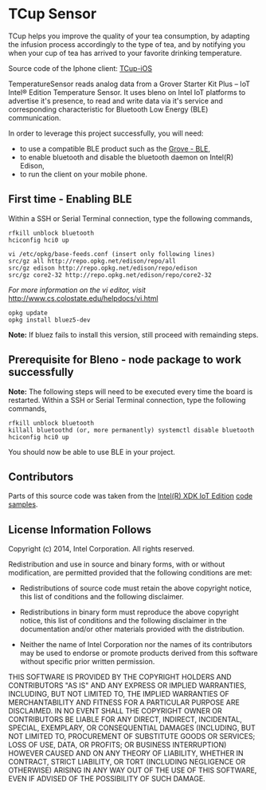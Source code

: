TCup Sensor
===========

TCup helps you improve the quality of your tea consumption, by adapting the infusion process accordingly to the type of tea, and by notifying you when your cup of tea has arrived to your favorite drinking temperature.

Source code of the Iphone client: [TCup-iOS](https://github.com/klefevre/TCup-iOS)

TemperatureSensor reads analog data from a Grover Starter Kit Plus – IoT Intel® Edition Temperature Sensor.
It uses bleno on Intel IoT platforms to advertise it's presence, to read and write data via it's service and corresponding characteristic for Bluetooth Low Energy (BLE) communication.

In order to leverage this project successfully, you will need:

- to use a compatible BLE product such as the [Grove - BLE](http://www.seeedstudio.com/depot/Grove-BLE-p-1929.html),
- to enable bluetooth and disable the bluetooth daemon on Intel(R) Edison,
- to run the client on your mobile phone.

First time - Enabling BLE
-------------------------

Within a SSH or Serial Terminal connection, type the following commands,
```
rfkill unblock bluetooth 
hciconfig hci0 up

vi /etc/opkg/base-feeds.conf (insert only following lines) 
src/gz all http://repo.opkg.net/edison/repo/all 
src/gz edison http://repo.opkg.net/edison/repo/edison 
src/gz core2-32 http://repo.opkg.net/edison/repo/core2-32
```
*For more information on the vi editor, visit* http://www.cs.colostate.edu/helpdocs/vi.html

```
opkg update 
opkg install bluez5-dev
```

**Note:** If bluez fails to install this version, still proceed with remainding steps.

Prerequisite for Bleno - node package to work successfully
----------------------------------------------------------

**Note:** The following steps will need to be executed every time the board is restarted.
Within a SSH or Serial Terminal connection, type the following commands,
```
rfkill unblock bluetooth 
killall bluetoothd (or, more permanently) systemctl disable bluetooth 
hciconfig hci0 up 
```

You should now be able to use BLE in your project.

Contributors
------------

Parts of this source code was taken from the [Intel(R) XDK IoT Edition](https://software.intel.com/en-us/html5/xdk-iot) [code samples](https://software.intel.com/en-us/html5/articles/iot-local-temperature-nodejs-and-html5-samples).

License Information Follows
---------------------------
Copyright (c) 2014, Intel Corporation. All rights reserved.

Redistribution and use in source and binary forms, with or without modification, 
are permitted provided that the following conditions are met:

- Redistributions of source code must retain the above copyright notice, 
  this list of conditions and the following disclaimer.

- Redistributions in binary form must reproduce the above copyright notice, 
  this list of conditions and the following disclaimer in the documentation 
  and/or other materials provided with the distribution.

- Neither the name of Intel Corporation nor the names of its contributors 
  may be used to endorse or promote products derived from this software 
  without specific prior written permission.

THIS SOFTWARE IS PROVIDED BY THE COPYRIGHT HOLDERS AND CONTRIBUTORS "AS IS" 
AND ANY EXPRESS OR IMPLIED WARRANTIES, INCLUDING, BUT NOT LIMITED TO, 
THE IMPLIED WARRANTIES OF MERCHANTABILITY AND FITNESS FOR A PARTICULAR PURPOSE 
ARE DISCLAIMED. IN NO EVENT SHALL THE COPYRIGHT OWNER OR CONTRIBUTORS BE 
LIABLE FOR ANY DIRECT, INDIRECT, INCIDENTAL, SPECIAL, EXEMPLARY, OR 
CONSEQUENTIAL DAMAGES (INCLUDING, BUT NOT LIMITED TO, PROCUREMENT OF SUBSTITUTE 
GOODS OR SERVICES; LOSS OF USE, DATA, OR PROFITS; OR BUSINESS INTERRUPTION) 
HOWEVER CAUSED AND ON ANY THEORY OF LIABILITY, WHETHER IN CONTRACT, STRICT 
LIABILITY, OR TORT (INCLUDING NEGLIGENCE OR OTHERWISE) ARISING IN ANY WAY OUT 
OF THE USE OF THIS SOFTWARE, EVEN IF ADVISED OF THE POSSIBILITY OF SUCH DAMAGE.
